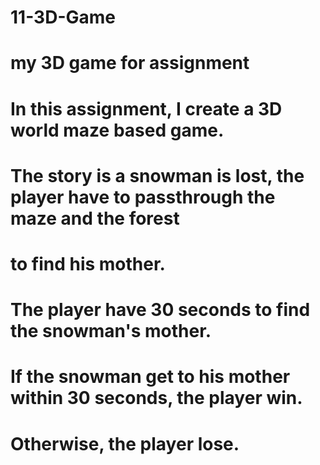 # 11-3D-Game
# my 3D game for assignment
# In this assignment, I create a 3D world maze based game.
# The story is a snowman is lost, the player have to passthrough the maze and the forest
# to find his mother.
# The player have 30 seconds to find the snowman's mother. 
# If the snowman get to his mother within 30 seconds, the player win.
# Otherwise, the player lose.